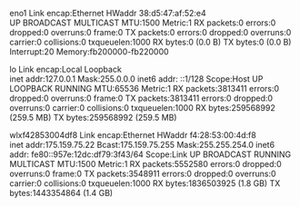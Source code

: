 eno1      Link encap:Ethernet  HWaddr 38:d5:47:af:52:e4  
          UP BROADCAST MULTICAST  MTU:1500  Metric:1
          RX packets:0 errors:0 dropped:0 overruns:0 frame:0
          TX packets:0 errors:0 dropped:0 overruns:0 carrier:0
          collisions:0 txqueuelen:1000 
          RX bytes:0 (0.0 B)  TX bytes:0 (0.0 B)
          Interrupt:20 Memory:fb200000-fb220000 

lo        Link encap:Local Loopback  
          inet addr:127.0.0.1  Mask:255.0.0.0
          inet6 addr: ::1/128 Scope:Host
          UP LOOPBACK RUNNING  MTU:65536  Metric:1
          RX packets:3813411 errors:0 dropped:0 overruns:0 frame:0
          TX packets:3813411 errors:0 dropped:0 overruns:0 carrier:0
          collisions:0 txqueuelen:1000 
          RX bytes:259568992 (259.5 MB)  TX bytes:259568992 (259.5 MB)

wlxf42853004df8 Link encap:Ethernet  HWaddr f4:28:53:00:4d:f8  
          inet addr:175.159.75.22  Bcast:175.159.75.255  Mask:255.255.254.0
          inet6 addr: fe80::957e:12dc:df79:3f43/64 Scope:Link
          UP BROADCAST RUNNING MULTICAST  MTU:1500  Metric:1
          RX packets:5552580 errors:0 dropped:0 overruns:0 frame:0
          TX packets:3548911 errors:0 dropped:0 overruns:0 carrier:0
          collisions:0 txqueuelen:1000 
          RX bytes:1836503925 (1.8 GB)  TX bytes:1443354864 (1.4 GB)

